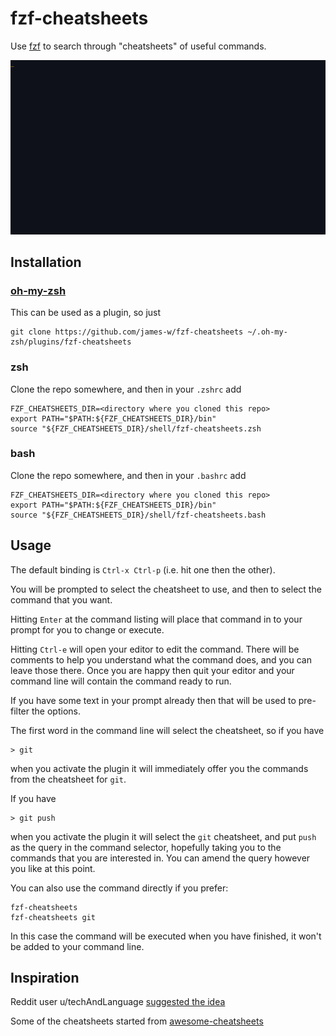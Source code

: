 # fzf-cheatsheets

Use [fzf](https://github.com/junegunn/fzf) to search through "cheatsheets" of
useful commands.

![Demo of the features, showing selecting commands from the cheatsheets in various ways](demo.gif?raw=true "Demo")

## Installation

### [oh-my-zsh](https://github.com/ohmyzsh/ohmyzsh)

This can be used as a plugin, so just

    git clone https://github.com/james-w/fzf-cheatsheets ~/.oh-my-zsh/plugins/fzf-cheatsheets

### zsh

Clone the repo somewhere, and then in your `.zshrc` add

    FZF_CHEATSHEETS_DIR=<directory where you cloned this repo>
    export PATH="$PATH:${FZF_CHEATSHEETS_DIR}/bin"
    source "${FZF_CHEATSHEETS_DIR}/shell/fzf-cheatsheets.zsh

### bash

Clone the repo somewhere, and then in your `.bashrc` add

    FZF_CHEATSHEETS_DIR=<directory where you cloned this repo>
    export PATH="$PATH:${FZF_CHEATSHEETS_DIR}/bin"
    source "${FZF_CHEATSHEETS_DIR}/shell/fzf-cheatsheets.bash

## Usage

The default binding is `Ctrl-x Ctrl-p` (i.e. hit one then the other).

You will be prompted to select the cheatsheet to use, and then to select
the command that you want.

Hitting `Enter` at the command listing will place that command in to your
prompt for you to change or execute.

Hitting `Ctrl-e` will open your editor to edit the command. There
will be comments to help you understand what the command does, and you
can leave those there. Once you are happy then quit your editor and
your command line will contain the command ready to run.

If you have some text in your prompt already then that will be used to
pre-filter the options.

The first word in the command line will select the cheatsheet, so if you have

    > git 

when you activate the plugin it will immediately offer you the commands from
the cheatsheet for `git`.

If you have

    > git push

when you activate the plugin it will select the `git` cheatsheet, and put
`push` as the query in the command selector, hopefully taking you to the
commands that you are interested in. You can amend the query however you like
at this point.

You can also use the command directly if you prefer:

    fzf-cheatsheets
    fzf-cheatsheets git

In this case the command will be executed when you have finished, it won't be
added to your command line.

## Inspiration

Reddit user u/techAndLanguage [suggested the idea](https://www.reddit.com/r/vim/comments/g8haqm/question_about_how_to_use_vim_as_a_stream_editor/)

Some of the cheatsheets started from [awesome-cheatsheets](https://github.com/LeCoupa/awesome-cheatsheets)
